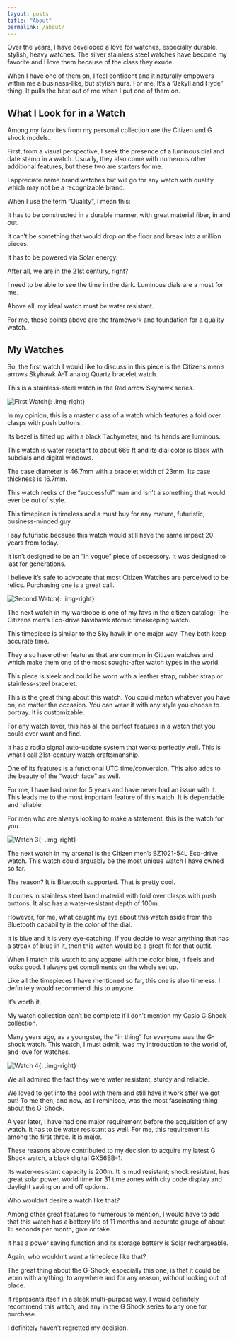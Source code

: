 ```yaml
---
layout: posts
title: "About" 
permalink: /about/
---
```


Over the years, I have developed a love for watches, especially durable, stylish, heavy watches. The silver stainless steel watches have become my favorite and I love them because of the class they exude.

When I have one of them on, I feel confident and it naturally empowers within me a business-like, but stylish aura. For me, It’s a “Jekyll and Hyde” thing. It pulls the best out of me when I put one of them on.

## What I Look for in a Watch 

Among my favorites from my personal collection are the Citizen and G shock models.

First, from a visual perspective, I seek the presence of a luminous dial and date stamp in a watch. Usually, they also come with numerous other additional features, but these two are starters for me.

I appreciate name brand watches but will go for any watch with quality which may not be a recognizable brand.

When I use the term “Quality”, I mean this: 

It has to be constructed in a durable manner, with great material fiber, in and out.

It can’t be something that would drop on the floor and break into a million pieces.

It has to be powered via Solar energy. 

After all, we are in the 21st century, right?

I need to be able to see the time in the dark. Luminous dials are a must for me.

Above all, my ideal watch must be water resistant.

For me, these points above are the framework and foundation for a quality watch. 

## My Watches

So, the first watch I would like to discuss in this piece is the Citizens men’s arrows Skyhawk A-T analog Quartz bracelet watch. 

This is a stainless-steel watch in the Red arrow Skyhawk series.

![First Watch](/img/watches/about/watch-1.png){: .img-right}

In my opinion, this is a master class of a watch which features a fold over clasps with push buttons.

Its bezel is fitted up with a black Tachymeter, and its hands are luminous.

This watch is water resistant to about 666 ft and its dial color is black with subdials and digital windows.

The case diameter is 46.7mm with a bracelet width of 23mm. Its case thickness is 16.7mm.

This watch reeks of the “successful” man and isn’t a something that would ever be out of style. 
 
This timepiece is timeless and a must buy for any mature, futuristic, business-minded guy. 

I say futuristic because this watch would still have the same impact 20 years from today.

It isn’t designed to be an “In vogue” piece of accessory. It was designed to last for generations.

I believe it’s safe to advocate that most Citizen Watches are perceived to be relics. Purchasing one is a great call.

![Second Watch](/img/watches/about/watch-2.png){: .img-right}

The next watch in my wardrobe is one of my favs in the citizen catalog; The Citizens men’s Eco-drive Navihawk atomic timekeeping watch.

This timepiece is similar to the Sky hawk in one major way. They both keep accurate time.

They also have other features that are common in Citizen watches and which make them one of the most sought-after watch types in the world.

This piece is sleek and could be worn with a leather strap, rubber strap or stainless-steel bracelet.

This is the great thing about this watch. You could match whatever you have on; no matter the occasion. You can wear it with any style you choose to portray. It is customizable.

For any watch lover, this has all the perfect features in a watch that you could ever want and find.

It has a radio signal auto-update system that works perfectly well. This is what I call 21st-century watch craftsmanship.

One of its features is a functional UTC time/conversion. This also adds to the beauty of the “watch face” as well.

For me, I have had mine for 5 years and have never had an issue with it. This leads me to the most important feature of this watch. It is dependable and reliable.

For men who are always looking to make a statement, this is the watch for you.
 
![Watch 3](/img/watches/about/watch-3.png){: .img-right}

The next watch in my arsenal is the Citizen men’s BZ1021-54L Eco-drive watch. This watch could arguably be the most unique watch I have owned so far.

The reason? It is Bluetooth supported. That is pretty cool.

It comes in stainless steel band material with fold over clasps with push buttons. It also has a water-resistant depth of 100m.

However, for me, what caught my eye about this watch aside from the Bluetooth capability is the color of the dial.

 It is blue and it is very eye-catching. If you decide to wear anything that has a streak of blue in it, then this watch would be a great fit for that outfit.

When I match this watch to any apparel with the color blue, it feels and looks good. I always get compliments on the whole set up.

Like all the timepieces I have mentioned so far, this one is also timeless. I definitely would recommend this to anyone. 

It’s worth it.

My watch collection can’t be complete if I don’t mention my Casio G Shock collection.

Many years ago, as a youngster, the “in thing” for everyone was the G-shock watch. This watch, I must admit, was my introduction to the world of, and love for watches.

![Watch 4](/img/watches/about/watch-4.png){: .img-right}

We all admired the fact they were water resistant, sturdy and reliable.

We loved to get into the pool with them and still have it work after we got out! To me then, and now, as I reminisce, was the most fascinating thing about the G-Shock.

A year later, I have had one major requirement before the acquisition of any watch. It has to be water resistant as well. For me, this requirement is among the first three. It is major.

These reasons above contributed to my decision to acquire my latest G Shock watch, a black digital GX56BB-1.

Its water-resistant capacity is 200m. It is mud resistant; shock resistant, has great solar power, world time for 31 time zones with city code display and daylight saving on and off options.

Who wouldn’t desire a watch like that?

Among other great features to numerous to mention, I would have to add that this watch has a battery life of 11 months and accurate gauge of about 15 seconds per month, give or take.

It has a power saving function and its storage battery is Solar rechargeable.

Again, who wouldn’t want a timepiece like that?

The great thing about the G-Shock, especially this one, is that it could be worn with anything, to anywhere and for any reason, without looking out of place.

It represents itself in a sleek multi-purpose way. I would definitely recommend this watch, and any in the G Shock series to any one for purchase.

I definitely haven’t regretted my decision.